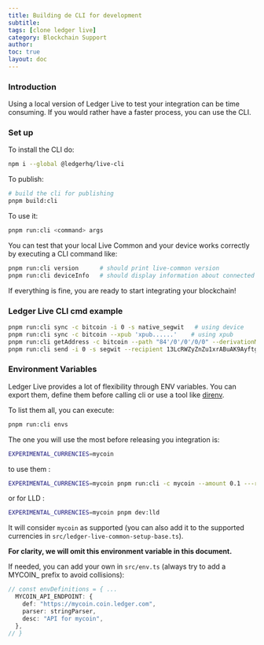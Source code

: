 ```yaml
---
title: Building de CLI for development
subtitle:
tags: [clone ledger live]
category: Blockchain Support
author:
toc: true
layout: doc
---
```


### Introduction

Using a local version of Ledger Live to test your integration can be time consuming. If you would rather have a faster process, you can use the CLI.

### Set up

To install the CLI do:

```sh
npm i --global @ledgerhq/live-cli
```

To publish:

```sh
# build the cli for publishing
pnpm build:cli
```

To use it:
```sh
pnpm run:cli <command> args
```

You can test that your local Live Common and your device works correctly by executing a CLI command like:

```sh
pnpm run:cli version      # should print live-common version
pnpm run:cli deviceInfo   # should display information about connected device
```

If everything is fine, you are ready to start integrating your blockchain!


### Ledger Live CLI cmd example

```sh
pnpm run:cli sync -c bitcoin -i 0 -s native_segwit   # using device
pnpm run:cli sync -c bitcoin --xpub 'xpub......'    # using xpub
pnpm run:cli getAddress -c bitcoin --path "84'/0'/0'/0/0" --derivationMode ''
pnpm run:cli send -i 0 -s segwit --recipient 13LcRWZyZnZu1xrABuAK9Ayftg4kfVs1AA --amount 0.00056 --feePerByte 5
```

### Environment Variables

Ledger Live provides a lot of flexibility through ENV variables. You can export them, define them before calling cli or use a tool like [direnv](https://direnv.net/).

To list them all, you can execute:

```sh
pnpm run:cli envs
```

The one you will use the most before releasing you integration is:

```sh
EXPERIMENTAL_CURRENCIES=mycoin
```

to use them : 
```sh
EXPERIMENTAL_CURRENCIES=mycoin pnpm run:cli -c mycoin --amount 0.1 ---recipient mycoinaddr -i 0
```

or for LLD :
```sh
EXPERIMENTAL_CURRENCIES=mycoin pnpm dev:lld
```

It will consider `mycoin` as supported (you can also add it to the supported currencies in `src/ledger-live-common-setup-base.ts`).

**For clarity, we will omit this environment variable in this document.**

If needed, you can add your own in `src/env.ts` (always try to add a MYCOIN\_ prefix to avoid collisions):

```ts
// const envDefinitions = { ...
  MYCOIN_API_ENDPOINT: {
    def: "https://mycoin.coin.ledger.com",
    parser: stringParser,
    desc: "API for mycoin",
  },
// }
```

